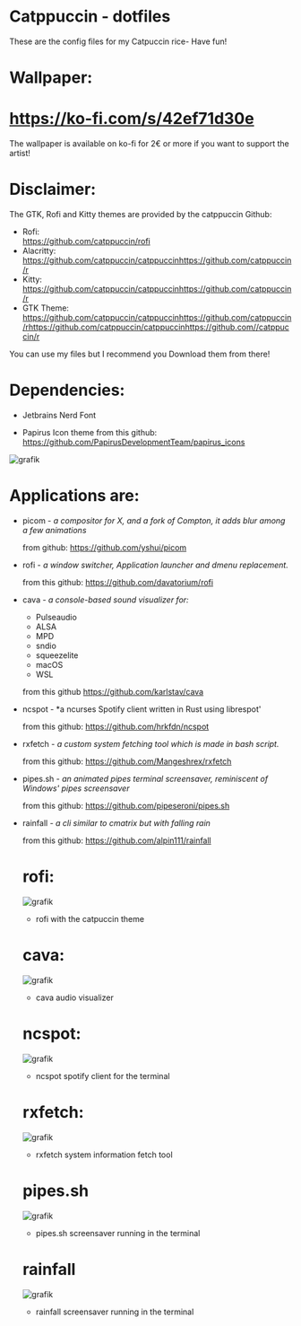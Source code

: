 # Catppuccin - dotfiles 
These are the config files for my Catpuccin rice- Have fun!
# Wallpaper: 
# https://ko-fi.com/s/42ef71d30e
The wallpaper is available on ko-fi for 2€ or more if you want to support the artist!

# Disclaimer:
  The GTK, Rofi and Kitty themes are provided by the catppuccin Github:
- Rofi:         
  https://github.com/catppuccin/rofi
- Alacritty:    
  https://github.com/catppuccin/catppuccinhttps://github.com/catppuccin/r
- Kitty:        
  https://github.com/catppuccin/catppuccinhttps://github.com/catppuccin/r
- GTK Theme:    
  https://github.com/catppuccin/catppuccinhttps://github.com/catppuccin/rhttps://github.com/catppuccin/catppuccinhttps://github.com//catppuccin/r               

You can use my files but I recommend you Download them from there!


# Dependencies: 

- Jetbrains Nerd Font

- Papirus Icon theme
  from this github: https://github.com/PapirusDevelopmentTeam/papirus_icons

![grafik](https://user-images.githubusercontent.com/91160845/179303606-d09ae351-1632-42b0-9700-c195e4da97f4.png)

# Applications are:



- picom - *a compositor for X, and a fork of Compton, it adds blur among a few animations*
  
  from github: https://github.com/yshui/picom
  
- rofi - *a window switcher, Application launcher and dmenu replacement.*
  
  from this github: https://github.com/davatorium/rofi
  
- cava - *a console-based sound visualizer for:*
   - Pulseaudio
   - ALSA
   - MPD
   - sndio
   - squeezelite
   - macOS
   - WSL


  from this github https://github.com/karlstav/cava
  
- ncspot - *a ncurses Spotify client written in Rust using librespot'

  from this github: https://github.com/hrkfdn/ncspot
  
- rxfetch - *a custom system fetching tool which is made in bash script.*
  
  from this github: https://github.com/Mangeshrex/rxfetch
  
- pipes.sh - *an animated pipes terminal screensaver, reminiscent of Windows' pipes screensaver*
  
  from this github: https://github.com/pipeseroni/pipes.sh
  
- rainfall - *a cli similar to cmatrix but with falling rain*

  from this github: https://github.com/alpin111/rainfall
  
  # rofi:
  ![grafik](https://user-images.githubusercontent.com/91160845/179308738-a764caeb-545d-434e-8629-a14c9985510e.png)
  - rofi with the catpuccin theme
  # cava: 
  ![grafik](https://user-images.githubusercontent.com/91160845/179309062-36adcac7-f32f-43de-b805-45b6d8da0795.png)
  - cava audio visualizer
  # ncspot:
  ![grafik](https://user-images.githubusercontent.com/91160845/179309264-77f6ddfb-c25a-4690-aa63-af3b2477abb7.png)
  - ncspot spotify client for the terminal
  # rxfetch:
  ![grafik](https://user-images.githubusercontent.com/91160845/179309463-1de05e1f-a9b9-4721-aea9-2e62ccc0406f.png)
  - rxfetch system information fetch tool
  # pipes.sh
  ![grafik](https://user-images.githubusercontent.com/91160845/179310243-22aef38c-a04c-4c3a-a43c-f8f058c74cf9.png)
  - pipes.sh screensaver running in the terminal
  # rainfall
  ![grafik](https://user-images.githubusercontent.com/91160845/179310934-a3a47e8a-8760-457f-86a4-0a58ad9c5ff3.png)
  - rainfall screensaver running in the terminal




